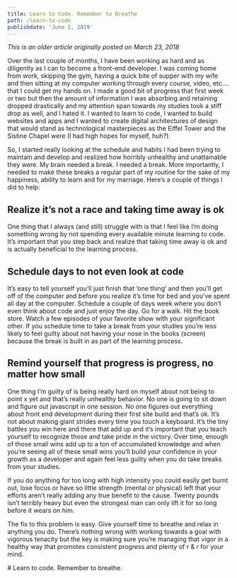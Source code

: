 ```yaml
---
title: Learn to Code. Remember to Breathe
path: /learn-to-code
publishdate: 'June 2, 2019'
---
```

_This is an older article originally posted on March 23, 2018_

Over the last couple of months, I have been working as hard and as diligently as I can to become a front-end developer. I was coming home from work, skipping the gym, having a quick bite of supper with my wife and then sitting at my computer working through every course, video, etc.… that I could get my hands on. I made a good bit of progress that first week or two but then the amount of information I was absorbing and retaining dropped drastically and my attention span towards my studies took a stiff drop as well, and I hated it. I wanted to learn to code, I wanted to build websites and apps and I wanted to create digital architectures of design that would stand as technological masterpieces as the Eiffel Tower and the Sistine Chapel were (I had high hopes for myself, huh?).

So, I started really looking at the schedule and habits I had been trying to maintain and develop and realized how horribly unhealthy and unattainable they were. My brain needed a break. I needed a break. More importantly, I needed to make these breaks a regular part of my routine for the sake of my happiness, ability to learn and for my marriage. Here’s a couple of things I did to help:

## Realize it’s not a race and taking time away is ok

One thing that I always (and still) struggle with is that I feel like I’m doing something wrong by not spending every available minute learning to code. It’s important that you step back and realize that taking time away is ok and is actually beneficial to the learning process.

## Schedule days to not even look at code

It’s easy to tell yourself you’ll just finish that ‘one thing’ and then you’ll get off of the computer and before you realize it’s time for bed and you’ve spent all day at the computer. Schedule a couple of days week where you don’t even think about code and just enjoy the day. Go for a walk. Hit the book store. Watch a few episodes of your favorite show with your significant other. If you schedule time to take a break from your studies you’re less likely to feel guilty about not having your nose in the books (screen) because the break is built in as part of the learning process.

## Remind yourself that progress is progress, no matter how small

One thing I’m guilty of is being really hard on myself about not being to point x yet and that’s really unhealthy behavior. No one is going to sit down and figure out javascript in one session. No one figures out everything about front end development during their first site build and that’s ok. It’s not about making giant strides every time you touch a keyboard. It’s the tiny battles you win here and there that add up and it’s important that you teach yourself to recognize those and take pride in the victory. Over time, enough of those small wins add up to a ton of accumulated knowledge and when you’re seeing all of these small wins you’ll build your confidence in your growth as a developer and again feel less guilty when you do take breaks from your studies.

If you do anything for too long with high intensity you could easily get burnt out, lose focus or have so little strength (mental or physical) left that your efforts aren’t really adding any true benefit to the cause. Twenty pounds isn’t terribly heavy but even the strongest man can only lift it for so long before it wears on him.

The fix to this problem is easy. Give yourself time to breathe and relax in anything you do. There’s nothing wrong with working towards a goal with vigorous tenacity but the key is making sure you’re managing that vigor in a healthy way that promotes consistent progress and plenty of r & r for your mind.

\# Learn to code. Remember to breathe.
